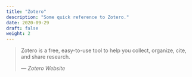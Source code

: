 ```yaml
---
title: "Zotero"
description: "Some quick reference to Zotero."
date: 2020-09-29
draft: false
weight: 2
---
```

> Zotero is a free, easy-to-use tool to help you collect, organize, cite, and share research.</p>
> — <cite>Zotero Website</cite>
